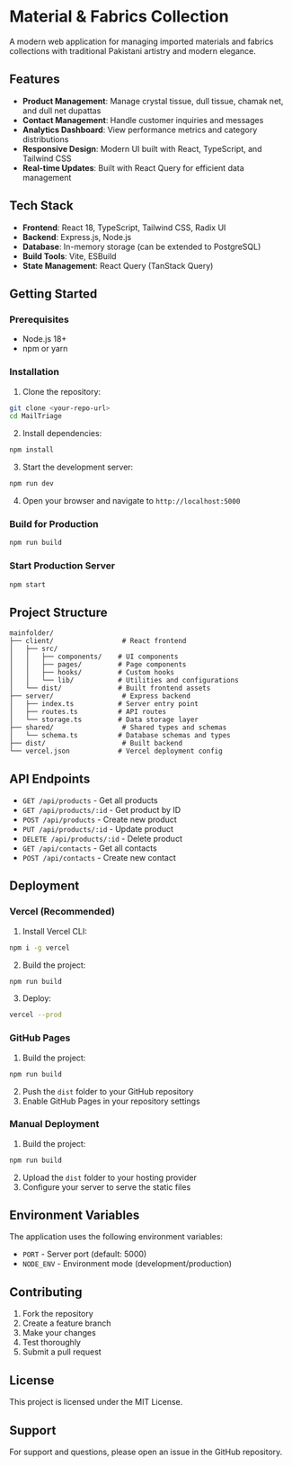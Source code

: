 # Material & Fabrics Collection

A modern web application for managing imported materials and fabrics collections with traditional Pakistani artistry and modern elegance.

## Features

- **Product Management**: Manage crystal tissue, dull tissue, chamak net, and dull net dupattas
- **Contact Management**: Handle customer inquiries and messages
- **Analytics Dashboard**: View performance metrics and category distributions
- **Responsive Design**: Modern UI built with React, TypeScript, and Tailwind CSS
- **Real-time Updates**: Built with React Query for efficient data management

## Tech Stack

- **Frontend**: React 18, TypeScript, Tailwind CSS, Radix UI
- **Backend**: Express.js, Node.js
- **Database**: In-memory storage (can be extended to PostgreSQL)
- **Build Tools**: Vite, ESBuild
- **State Management**: React Query (TanStack Query)

## Getting Started

### Prerequisites

- Node.js 18+ 
- npm or yarn

### Installation

1. Clone the repository:
```bash
git clone <your-repo-url>
cd MailTriage
```

2. Install dependencies:
```bash
npm install
```

3. Start the development server:
```bash
npm run dev
```

4. Open your browser and navigate to `http://localhost:5000`

### Build for Production

```bash
npm run build
```

### Start Production Server

```bash
npm start
```

## Project Structure

```
mainfolder/
├── client/                 # React frontend
│   ├── src/
│   │   ├── components/    # UI components
│   │   ├── pages/         # Page components
│   │   ├── hooks/         # Custom hooks
│   │   └── lib/           # Utilities and configurations
│   └── dist/              # Built frontend assets
├── server/                 # Express backend
│   ├── index.ts           # Server entry point
│   ├── routes.ts          # API routes
│   └── storage.ts         # Data storage layer
├── shared/                 # Shared types and schemas
│   └── schema.ts          # Database schemas and types
├── dist/                   # Built backend
└── vercel.json            # Vercel deployment config
```

## API Endpoints

- `GET /api/products` - Get all products
- `GET /api/products/:id` - Get product by ID
- `POST /api/products` - Create new product
- `PUT /api/products/:id` - Update product
- `DELETE /api/products/:id` - Delete product
- `GET /api/contacts` - Get all contacts
- `POST /api/contacts` - Create new contact

## Deployment

### Vercel (Recommended)

1. Install Vercel CLI:
```bash
npm i -g vercel
```

2. Build the project:
```bash
npm run build
```

3. Deploy:
```bash
vercel --prod
```

### GitHub Pages

1. Build the project:
```bash
npm run build
```

2. Push the `dist` folder to your GitHub repository
3. Enable GitHub Pages in your repository settings

### Manual Deployment

1. Build the project:
```bash
npm run build
```

2. Upload the `dist` folder to your hosting provider
3. Configure your server to serve the static files

## Environment Variables

The application uses the following environment variables:

- `PORT` - Server port (default: 5000)
- `NODE_ENV` - Environment mode (development/production)

## Contributing

1. Fork the repository
2. Create a feature branch
3. Make your changes
4. Test thoroughly
5. Submit a pull request

## License

This project is licensed under the MIT License.

## Support

For support and questions, please open an issue in the GitHub repository.
